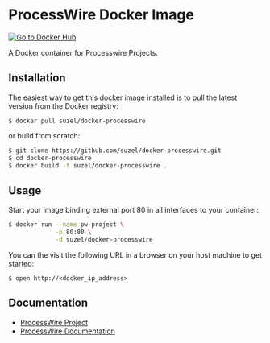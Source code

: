 # ProcessWire Docker Image
[![Go to Docker Hub](https://img.shields.io/badge/Docker%20Hub-%E2%86%92-blue.svg)](https://hub.docker.com/r/suzel/docker-processwire/)

A Docker container for Processwire Projects.

## Installation

The easiest way to get this docker image installed is to pull the latest version from the Docker registry:

```
$ docker pull suzel/docker-processwire
```

or build from scratch:

```sh
$ git clone https://github.com/suzel/docker-processwire.git
$ cd docker-processwire
$ docker build -t suzel/docker-processwire .
```

## Usage

Start your image binding external port 80 in all interfaces to your container:

```sh
$ docker run --name pw-project \
             -p 80:80 \
             -d suzel/docker-processwire
```

You can the visit the following URL in a browser on your host machine to get started:

```
$ open http://<docker_ip_address>
```

## Documentation

* [ProcessWire Project](https://www.processwire.com)
* [ProcessWire Documentation](https://www.processwire.com/docs/)